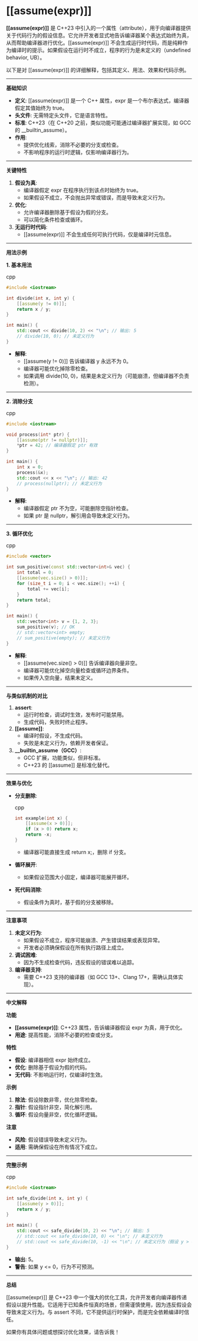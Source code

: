 # [[assume(expr)]]

**[[assume(expr)]]** 是 C++23 中引入的一个属性（attribute），用于向编译器提供关于代码行为的假设信息。它允许开发者显式地告诉编译器某个表达式始终为真，从而帮助编译器进行优化。[[assume(expr)]] 不会生成运行时代码，而是纯粹作为编译时的提示。如果假设在运行时不成立，程序的行为是未定义的（undefined behavior, UB）。

以下是对 [[assume(expr)]] 的详细解释，包括其定义、用法、效果和代码示例。

------

**基础知识**

- **定义**: [[assume(expr)]] 是一个 C++ 属性，expr 是一个布尔表达式，编译器假定其值始终为 true。
- **头文件**: 无需特定头文件，它是语言特性。
- **标准**: C++23（在 C++20 之前，类似功能可能通过编译器扩展实现，如 GCC 的 __builtin_assume）。
- **作用**: 
  - 提供优化线索，消除不必要的分支或检查。
  - 不影响程序的运行时逻辑，仅影响编译器行为。

------

**关键特性**

1. **假设为真**:
   - 编译器假定 expr 在程序执行到该点时始终为 true。
   - 如果假设不成立，不会抛出异常或错误，而是导致未定义行为。
2. **优化**:
   - 允许编译器删除基于假设为假的分支。
   - 可以简化条件检查或循环。
3. **无运行时代码**:
   - [[assume(expr)]] 不会生成任何可执行代码，仅是编译时元信息。

------

**用法示例**

**1. 基本用法**

cpp

```cpp
#include <iostream>

int divide(int x, int y) {
    [[assume(y != 0)]];
    return x / y;
}

int main() {
    std::cout << divide(10, 2) << "\n"; // 输出: 5
    // divide(10, 0); // 未定义行为
}
```

- **解释**:
  - [[assume(y != 0)]] 告诉编译器 y 永远不为 0。
  - 编译器可能优化掉除零检查。
  - 如果调用 divide(10, 0)，结果是未定义行为（可能崩溃，但编译器不负责检测）。

------

**2. 消除分支**

cpp

```cpp
#include <iostream>

void process(int* ptr) {
    [[assume(ptr != nullptr)]];
    *ptr = 42; // 编译器假定 ptr 有效
}

int main() {
    int x = 0;
    process(&x);
    std::cout << x << "\n"; // 输出: 42
    // process(nullptr); // 未定义行为
}
```

- **解释**:
  - 编译器假定 ptr 不为空，可能删除空指针检查。
  - 如果 ptr 是 nullptr，解引用会导致未定义行为。

------

**3. 循环优化**

cpp

```cpp
#include <vector>

int sum_positive(const std::vector<int>& vec) {
    int total = 0;
    [[assume(vec.size() > 0)]];
    for (size_t i = 0; i < vec.size(); ++i) {
        total += vec[i];
    }
    return total;
}

int main() {
    std::vector<int> v = {1, 2, 3};
    sum_positive(v); // OK
    // std::vector<int> empty;
    // sum_positive(empty); // 未定义行为
}
```

- **解释**:
  - [[assume(vec.size() > 0)]] 告诉编译器向量非空。
  - 编译器可能优化掉空向量检查或循环边界条件。
  - 如果传入空向量，结果未定义。

------

**与类似机制的对比**

1. **assert**:
   - 运行时检查，调试时生效，发布时可能禁用。
   - 生成代码，失败时终止程序。
2. **[[assume]]**:
   - 编译时假设，不生成代码。
   - 失败是未定义行为，依赖开发者保证。
3. **__builtin_assume（GCC）**:
   - GCC 扩展，功能类似，但非标准。
   - C++23 的 [[assume]] 是标准化替代。

------

**效果与优化**

- **分支删除**:

  cpp

  ```cpp
  int example(int x) {
      [[assume(x > 0)]];
      if (x > 0) return x;
      return -x;
  }
  ```

  - 编译器可能直接生成 return x;，删除 if 分支。

- **循环展开**:

  - 如果假设范围大小固定，编译器可能展开循环。

- **死代码消除**:

  - 假设条件为真时，基于假的分支被移除。

------

**注意事项**

1. **未定义行为**:
   - 如果假设不成立，程序可能崩溃、产生错误结果或表现异常。
   - 开发者必须确保假设在所有执行路径上成立。
2. **调试困难**:
   - 因为不生成检查代码，违反假设的错误难以追踪。
3. **编译器支持**:
   - 需要 C++23 支持的编译器（如 GCC 13+、Clang 17+，需确认具体实现）。

------

**中文解释**

**功能**

- **[[assume(expr)]]**: C++23 属性，告诉编译器假设 expr 为真，用于优化。
- **用途**: 提高性能，消除不必要的检查或分支。

**特性**

- **假设**: 编译器相信 expr 始终成立。
- **优化**: 删除基于假设为假的代码。
- **无代码**: 不影响运行时，仅编译时生效。

**示例**

1. **除法**: 假设除数非零，优化除零检查。
2. **指针**: 假设指针非空，简化解引用。
3. **循环**: 假设向量非空，优化循环逻辑。

**注意**

- **风险**: 假设错误导致未定义行为。
- **适用**: 需确保假设在所有情况下成立。

------

**完整示例**

cpp

```cpp
#include <iostream>

int safe_divide(int x, int y) {
    [[assume(y > 0)]];
    return x / y;
}

int main() {
    std::cout << safe_divide(10, 2) << "\n"; // 输出: 5
    // std::cout << safe_divide(10, 0) << "\n"; // 未定义行为
    // std::cout << safe_divide(10, -1) << "\n"; // 未定义行为（假设 y > 0）
}
```

- **输出**: 5。
- **警告**: 如果 y <= 0，行为不可预测。

------

**总结**

[[assume(expr)]] 是 C++23 中一个强大的优化工具，允许开发者向编译器传递假设以提升性能。它适用于已知条件恒真的场景，但需谨慎使用，因为违反假设会导致未定义行为。与 assert 不同，它不提供运行时保护，而是完全依赖编译时信任。

如果你有具体问题或想探讨优化效果，请告诉我！